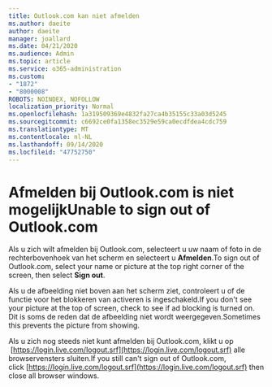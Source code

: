 ```yaml
---
title: Outlook.com kan niet afmelden
ms.author: daeite
author: daeite
manager: joallard
ms.date: 04/21/2020
ms.audience: Admin
ms.topic: article
ms.service: o365-administration
ms.custom:
- "1872"
- "8000008"
ROBOTS: NOINDEX, NOFOLLOW
localization_priority: Normal
ms.openlocfilehash: 1a319509369e4832fa27ca4b35155c33a03d5245
ms.sourcegitcommit: c6692ce0fa1358ec3529e59ca0ecdfdea4cdc759
ms.translationtype: MT
ms.contentlocale: nl-NL
ms.lasthandoff: 09/14/2020
ms.locfileid: "47752750"
---
```

# <a name="unable-to-sign-out-of-outlookcom"></a><span data-ttu-id="15e1e-102">Afmelden bij Outlook.com is niet mogelijk</span><span class="sxs-lookup"><span data-stu-id="15e1e-102">Unable to sign out of Outlook.com</span></span>

<span data-ttu-id="15e1e-103">Als u zich wilt afmelden bij Outlook.com, selecteert u uw naam of foto in de rechterbovenhoek van het scherm en selecteert u **Afmelden**.</span><span class="sxs-lookup"><span data-stu-id="15e1e-103">To sign out of Outlook.com, select your name or picture at the top right corner of the screen, then select **Sign out**.</span></span>

<span data-ttu-id="15e1e-104">Als u de afbeelding niet boven aan het scherm ziet, controleert u of de functie voor het blokkeren van activeren is ingeschakeld.</span><span class="sxs-lookup"><span data-stu-id="15e1e-104">If you don't see your picture at the top of screen, check to see if ad blocking is turned on.</span></span> <span data-ttu-id="15e1e-105">Dit is soms de reden dat de afbeelding niet wordt weergegeven.</span><span class="sxs-lookup"><span data-stu-id="15e1e-105">Sometimes this prevents the picture from showing.</span></span>

<span data-ttu-id="15e1e-106">Als u zich nog steeds niet kunt afmelden bij Outlook.com, klikt u op  [https://login.live.com/logout.srf](https://login.live.com/logout.srf) alle browservensters sluiten.</span><span class="sxs-lookup"><span data-stu-id="15e1e-106">If you still can't sign out of Outlook.com, click [https://login.live.com/logout.srf](https://login.live.com/logout.srf) then close all browser windows.</span></span>